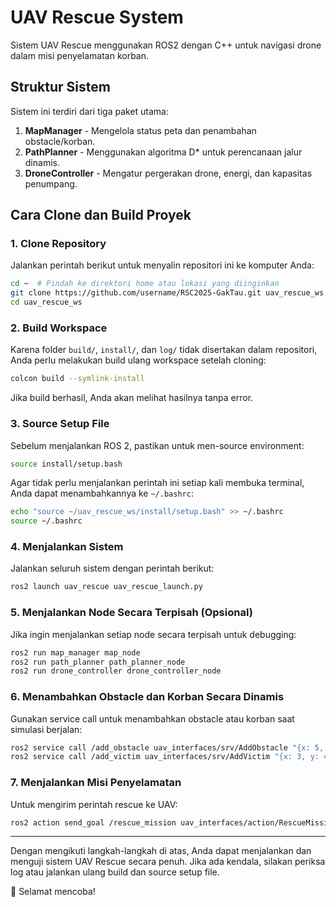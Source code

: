 # UAV Rescue System
Sistem UAV Rescue menggunakan ROS2 dengan C++ untuk navigasi drone dalam misi penyelamatan korban.

## **Struktur Sistem**
Sistem ini terdiri dari tiga paket utama:
1. **MapManager** - Mengelola status peta dan penambahan obstacle/korban.
2. **PathPlanner** - Menggunakan algoritma D* untuk perencanaan jalur dinamis.
3. **DroneController** - Mengatur pergerakan drone, energi, dan kapasitas penumpang.

## **Cara Clone dan Build Proyek**

### **1. Clone Repository**
Jalankan perintah berikut untuk menyalin repositori ini ke komputer Anda:
```bash
cd ~  # Pindah ke direktori home atau lokasi yang diinginkan
git clone https://github.com/username/RSC2025-GakTau.git uav_rescue_ws
cd uav_rescue_ws
```

### **2. Build Workspace**
Karena folder `build/`, `install/`, dan `log/` tidak disertakan dalam repositori, Anda perlu melakukan build ulang workspace setelah cloning:
```bash
colcon build --symlink-install
```
Jika build berhasil, Anda akan melihat hasilnya tanpa error.

### **3. Source Setup File**
Sebelum menjalankan ROS 2, pastikan untuk men-source environment:
```bash
source install/setup.bash
```
Agar tidak perlu menjalankan perintah ini setiap kali membuka terminal, Anda dapat menambahkannya ke `~/.bashrc`:
```bash
echo "source ~/uav_rescue_ws/install/setup.bash" >> ~/.bashrc
source ~/.bashrc
```

### **4. Menjalankan Sistem**
Jalankan seluruh sistem dengan perintah berikut:
```bash
ros2 launch uav_rescue uav_rescue_launch.py
```

### **5. Menjalankan Node Secara Terpisah (Opsional)**
Jika ingin menjalankan setiap node secara terpisah untuk debugging:
```bash
ros2 run map_manager map_node
ros2 run path_planner path_planner_node
ros2 run drone_controller drone_controller_node
```

### **6. Menambahkan Obstacle dan Korban Secara Dinamis**
Gunakan service call untuk menambahkan obstacle atau korban saat simulasi berjalan:
```bash
ros2 service call /add_obstacle uav_interfaces/srv/AddObstacle "{x: 5, y: 6, time: 10.0}"
ros2 service call /add_victim uav_interfaces/srv/AddVictim "{x: 3, y: 4, time: 5.0, priority: 1}"
```

### **7. Menjalankan Misi Penyelamatan**
Untuk mengirim perintah rescue ke UAV:
```bash
ros2 action send_goal /rescue_mission uav_interfaces/action/RescueMission "{target_x: 3, target_y: 4}"
```

---

Dengan mengikuti langkah-langkah di atas, Anda dapat menjalankan dan menguji sistem UAV Rescue secara penuh. Jika ada kendala, silakan periksa log atau jalankan ulang build dan source setup file.

🚀 Selamat mencoba!